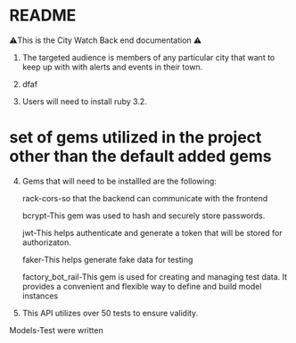# README


⚠️This is the City Watch Back end documentation ⚠️



1. The targeted audience is members of any particular city that want to keep up with with alerts and events in their town. 

2. dfaf


3. Users will need to install ruby 3.2. 


# set of gems utilized in the project other than the default added gems

4. Gems that will need to be installled are the following:

   rack-cors-so that the backend can communicate with the frontend

   bcrypt-This gem was used to hash and securely store passwords.

   jwt-This helps authenticate and generate a token that will be stored for authorizaton. 

   faker-This helps generate fake data for testing

   factory_bot_rail-This gem is used for creating and managing test data. It provides a convenient and flexible way to define and build model instances 


5. This API utilizes over 50 tests to ensure validity. 

Models-Test were written 
